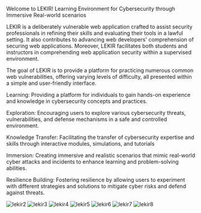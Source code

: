 Welcome to LEKIR!
Learning Environment for Cybersecurity through Immersive Real-world scenarios

LEKIR is a deliberately vulnerable web application crafted to assist security professionals in refining their skills and evaluating their tools in a lawful setting. It also contributes to advancing web developers' comprehension of securing web applications. Moreover, LEKIR facilitates both students and instructors in comprehending web application security within a supervised environment.

The goal of LEKIR is to provide a platform for practicing numerous common web vulnerabilities, offering varying levels of difficulty, all presented within a simple and user-friendly interface.

Learning: Providing a platform for individuals to gain hands-on experience and knowledge in cybersecurity concepts and practices.

Exploration: Encouraging users to explore various cybersecurity threats, vulnerabilities, and defense mechanisms in a safe and controlled environment.

Knowledge Transfer: Facilitating the transfer of cybersecurity expertise and skills through interactive modules, simulations, and tutorials

Immersion: Creating immersive and realistic scenarios that mimic real-world cyber attacks and incidents to enhance learning and problem-solving abilities.

Resilience Building: Fostering resilience by allowing users to experiment with different strategies and solutions to mitigate cyber risks and defend against threats.

![lekir2](https://github.com/firdauskhairuddin/lekir/assets/163268463/5e97ea5d-2ebd-4553-af4a-72d8aca03eef)
![lekir3](https://github.com/firdauskhairuddin/lekir/assets/163268463/e484b25a-a1d8-4dc2-81ac-ea5c7194b1fd)
![lekir4](https://github.com/firdauskhairuddin/lekir/assets/163268463/2f41c328-ec11-48c6-ae1d-0b969e0fbbde)
![lekir5](https://github.com/firdauskhairuddin/lekir/assets/163268463/10bdeffe-5c68-435a-a05a-b1bc2d7211fb)
![lekir6](https://github.com/firdauskhairuddin/lekir/assets/163268463/9d2ffb68-42ae-4b19-ab2f-09c5b2137fcf)
![lekir7](https://github.com/firdauskhairuddin/lekir/assets/163268463/200d4555-50c3-4fdd-911f-a96e93b06e7e)
![lekir8](https://github.com/firdauskhairuddin/lekir/assets/163268463/7ec2d766-adfd-4f77-83e0-3536d2fe479f)
